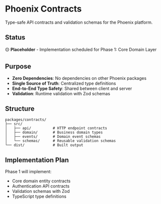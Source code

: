# Phoenix Contracts

Type-safe API contracts and validation schemas for the Phoenix platform.

## Status
🟡 **Placeholder** - Implementation scheduled for Phase 1: Core Domain Layer

## Purpose
- **Zero Dependencies**: No dependencies on other Phoenix packages
- **Single Source of Truth**: Centralized type definitions
- **End-to-End Type Safety**: Shared between client and server
- **Validation**: Runtime validation with Zod schemas

## Structure
```
packages/contracts/
├── src/
│   ├── api/          # HTTP endpoint contracts
│   ├── domain/       # Business domain types
│   ├── events/       # Domain event schemas
│   └── schemas/      # Reusable validation schemas
└── dist/             # Built output
```

## Implementation Plan
Phase 1 will implement:
- Core domain entity contracts
- Authentication API contracts
- Validation schemas with Zod
- TypeScript type definitions